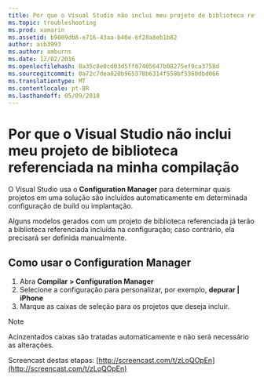 ```yaml
---
title: Por que o Visual Studio não inclui meu projeto de biblioteca referenciado no build?
ms.topic: troubleshooting
ms.prod: xamarin
ms.assetid: b9009db8-e716-43aa-b40e-6f28a8eb1b82
author: asb3993
ms.author: amburns
ms.date: 12/02/2016
ms.openlocfilehash: 8a35c8e0cd03d5ff07405647b08275ef9ca3758d
ms.sourcegitcommit: 0a72c7dea020b965378b6314f558bf5360dbd066
ms.translationtype: MT
ms.contentlocale: pt-BR
ms.lasthandoff: 05/09/2018
---
```

# <a name="why-doesnt-visual-studio-include-my-referenced-library-project-in-my-build"></a>Por que o Visual Studio não inclui meu projeto de biblioteca referenciada na minha compilação

O Visual Studio usa o **Configuration Manager** para determinar quais projetos em uma solução são incluídos automaticamente em determinada configuração de build ou implantação.

Alguns modelos gerados com um projeto de biblioteca referenciada já terão a biblioteca referenciada incluída na configuração; caso contrário, ela precisará ser definida manualmente.

## <a name="how-to-use-the-configuration-manager"></a>Como usar o Configuration Manager

1. Abra **Compilar > Configuration Manager**
2. Selecione a configuração para personalizar, por exemplo, **depurar | iPhone**
3. Marque as caixas de seleção para os projetos que deseja incluir.

> [!NOTE]
> Acinzentados caixas são tratadas automaticamente e não será necessário as alterações.

Screencast destas etapas: [http://screencast.com/t/zLoQOpEn](http://screencast.com/t/zLoQOpEn)
